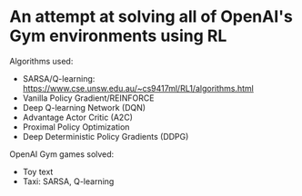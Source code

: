 # An attempt at solving all of OpenAI's Gym environments using RL

Algorithms used:
- SARSA/Q-learning: https://www.cse.unsw.edu.au/~cs9417ml/RL1/algorithms.html
- Vanilla Policy Gradient/REINFORCE
- Deep Q-learning Network (DQN)
- Advantage Actor Critic (A2C)
- Proximal Policy Optimization
- Deep Deterministic Policy Gradients (DDPG)

OpenAI Gym games solved:
- Toy text
 - Taxi: SARSA, Q-learning
